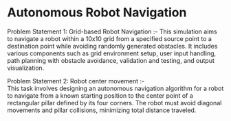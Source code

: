 # Autonomous Robot Navigation

Problem Statement 1: Grid-based Robot Navigation :-
                         This simulation aims to navigate a robot within a 10x10 grid from a specified source point to a destination point while avoiding randomly generated obstacles. It includes various components 
such as grid environment setup, user input handling, path planning with obstacle avoidance, validation and testing, and output visualization.

Problem Statement 2: Robot center movement :-   
                        This task involves designing an autonomous navigation algorithm for a robot to navigate from a known starting position to the center point of a rectangular pillar defined by its four corners.
The robot must avoid diagonal movements and pillar collisions, minimizing total distance traveled.

